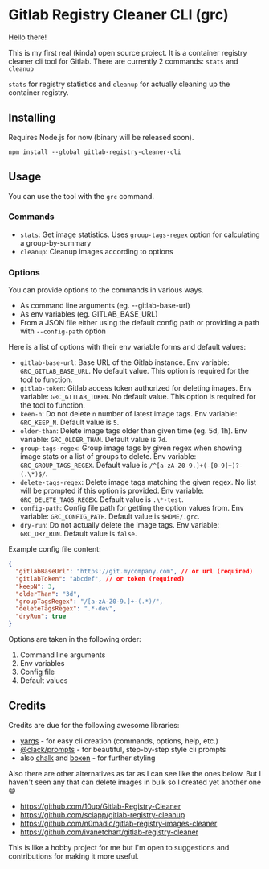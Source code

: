 # Gitlab Registry Cleaner CLI (grc)

Hello there!

This is my first real (kinda) open source project. It is a container registry cleaner cli tool for Gitlab. There are currently 2 commands: `stats` and `cleanup`

`stats` for registry statistics and `cleanup` for actually cleaning up the container registry.

## Installing

Requires Node.js for now (binary will be released soon).

`npm install --global gitlab-registry-cleaner-cli`

## Usage

You can use the tool with the `grc` command.

### Commands

- `stats`: Get image statistics. Uses `group-tags-regex` option for calculating a group-by-summary
- `cleanup`: Cleanup images according to options

### Options

You can provide options to the commands in various ways.

- As command line arguments (eg. --gitlab-base-url)
- As env variables (eg. GITLAB_BASE_URL)
- From a JSON file either using the default config path or providing a path with `--config-path` option

Here is a list of options with their env variable forms and default values:

- `gitlab-base-url`: Base URL of the Gitlab instance. Env variable: `GRC_GITLAB_BASE_URL`. No default value. This option is required for the tool to function.
- `gitlab-token`: Gitlab access token authorized for deleting images. Env variable: `GRC_GITLAB_TOKEN`. No default value. This option is required for the tool to function.
- `keen-n`: Do not delete `n` number of latest image tags. Env variable: `GRC_KEEP_N`. Default value is `5`.
- `older-than`: Delete image tags older than given time (eg. 5d, 1h). Env variable: `GRC_OLDER_THAN`. Default value is `7d`.
- `group-tags-regex`: Group image tags by given regex when showing image stats or a list of groups to delete. Env variable: `GRC_GROUP_TAGS_REGEX`. Default value is `/^[a-zA-Z0-9.]+(-[0-9]+)?-(.\*)$/`.
- `delete-tags-regex`: Delete image tags matching the given regex. No list will be prompted if this option is provided. Env variable: `GRC_DELETE_TAGS_REGEX`. Default value is `.\*-test`.
- `config-path`: Config file path for getting the option values from. Env variable: `GRC_CONFIG_PATH`. Default value is `$HOME/.grc`.
- `dry-run`: Do not actually delete the image tags. Env variable: `GRC_DRY_RUN`. Default value is `false`.

Example config file content:

```json
{
  "gitlabBaseUrl": "https://git.mycompany.com", // or url (required)
  "gitlabToken": "abcdef", // or token (required)
  "keepN": 3,
  "olderThan": "3d",
  "groupTagsRegex": "/[a-zA-Z0-9.]+-(.*)/",
  "deleteTagsRegex": ".*-dev",
  "dryRun": true
}
```

Options are taken in the following order:

1. Command line arguments
2. Env variables
3. Config file
4. Default values

## Credits

Credits are due for the following awesome libraries:

- [yargs](https://yargs.js.org/) - for easy cli creation (commands, options, help, etc.)
- [@clack/prompts](https://www.npmjs.com/package/@clack/prompts) - for beautiful, step-by-step style cli prompts
- also [chalk](https://www.npmjs.com/package/chalk) and [boxen](https://www.npmjs.com/package/boxen) - for further styling

Also there are other alternatives as far as I can see like the ones below. But I haven't seen any that can delete images in bulk so I created yet another one :sweat_smile:

- https://github.com/10up/Gitlab-Registry-Cleaner
- https://github.com/sciapp/gitlab-registry-cleanup
- https://github.com/n0madic/gitlab-registry-images-cleaner
- https://github.com/ivanetchart/gitlab-registry-cleaner

This is like a hobby project for me but I'm open to suggestions and contributions for making it more useful.

